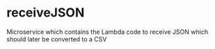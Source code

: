 # receiveJSON
Microservice which contains the Lambda code to receive JSON which should later be converted to a CSV
